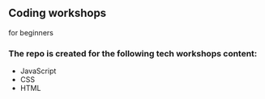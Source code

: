 ## Coding workshops 

for beginners 

### The repo is created for the following tech workshops content:


- JavaScript
-  CSS
-  HTML
  